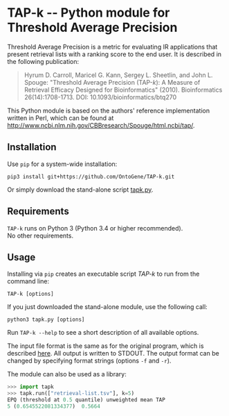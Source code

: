 # TAP-k -- Python module for Threshold Average Precision

Threshold Average Precision is a metric for evaluating IR applications that present retrieval lists with a ranking score to the end user.
It is described in the following publication:

> Hyrum D. Carroll, Maricel G. Kann, Sergey L. Sheetlin, and John L. Spouge: "Threshold Average Precision (TAP-_k_): A Measure of Retrieval Efficacy Designed for Bioinformatics" (2010). Bioinformatics 26(14):1708-1713. DOI: 10.1093/bioinformatics/btq270

This Python module is based on the authors' reference implementation written in Perl, which can be found at http://www.ncbi.nlm.nih.gov/CBBresearch/Spouge/html.ncbi/tap/.


## Installation

Use `pip` for a system-wide installation:

    pip3 install git+https://github.com/OntoGene/TAP-k.git

Or simply download the stand-alone script [tapk.py](https://github.com/OntoGene/TAP-k/blob/master/tapk.py).


## Requirements

`TAP-k` runs on Python 3 (Python 3.4 or higher recommended).  
No other requirements.


## Usage

Installing via `pip` creates an executable script *TAP-k* to run from the command line:

    TAP-k [options]

If you just downloaded the stand-alone module, use the following call:

    python3 tapk.py [options]

Run `TAP-k --help` to see a short description of all available options.

The input file format is the same as for the original program, which is described [here](https://www.ncbi.nlm.nih.gov/CBBresearch/Spouge/html_ncbi/html/tap/help.html).
All output is written to STDOUT.
The output format can be changed by specifying format strings (options `-f` and `-r`).

The module can also be used as a library:

```python
>>> import tapk
>>> tapk.run(["retrieval-list.tsv"], k=5)
EPQ (threshold at 0.5 quantile)	unweighted mean TAP
5 (0.6545522081334377)	0.5664
```
